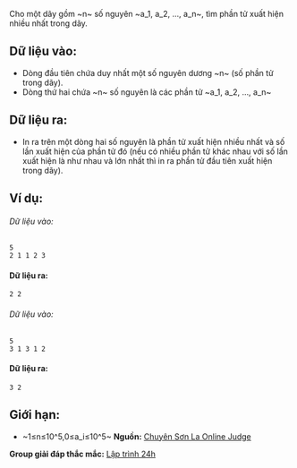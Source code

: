 Cho một dãy gồm ~n~ số nguyên ~a_1, a_2, …, a_n~, tìm phần tử xuất hiện nhiều nhất trong dãy.

## Dữ liệu vào:
- Dòng đầu tiên chứa duy nhất một số nguyên dương ~n~ (số phần tử trong dãy).
- Dòng thứ hai chứa ~n~ số nguyên là các phần tử ~a_1, a_2, …, a_n~

## Dữ liệu ra:
- In ra trên một dòng hai số nguyên là phần tử xuất hiện nhiều nhất và số lần xuất hiện của phần tử đó (nếu có nhiều phần tử khác nhau với số lần xuất hiện là như nhau và lớn nhất thì in ra phần tử đầu tiên xuất hiện trong dãy).

## Ví dụ:
###### Dữ liệu vào:
```
5
2 1 1 2 3
```

#### Dữ liệu ra:
```
2 2
```

###### Dữ liệu vào:
```
5
3 1 3 1 2
```

#### Dữ liệu ra:
```
3 2
```

## Giới hạn:
- ~1≤n≤10^5,0≤a_i≤10^5~
**Nguồn:** [Chuyên Sơn La Online Judge](http://csloj.ddns.net/)

**Group giải đáp thắc mắc:** [Lập trình 24h](https://www.facebook.com/groups/1386904321519984)